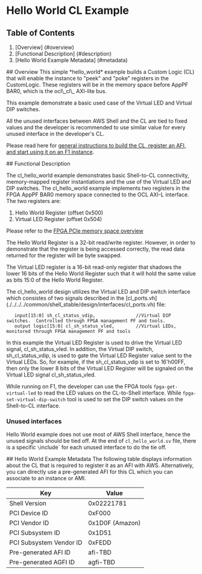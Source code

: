# Hello World CL Example

## Table of Contents

1. [Overview] (#overview)
2. [Functional Description] (#description)
3. [Hello World Example Metadata] (#metadata)

<a name="overview"> 
## Overview
This simple *hello_world* example builds a Custom Logic (CL) that will enable the instance to "peek" and "poke" registers in the CustomLogic. These registers will be in the memory space before AppPF BAR0, which is the ocl\_cl\_ AXI-lite bus.

This example demonstrate a basic used case of the Virtual LED and Virtual DIP switches.

All the unused interfaces between AWS Shell and the CL are tied to fixed values and the developer is recommended to use similar value for every unused interface in the developer's CL.


Please read here for [general instructions to build the CL, register an AFI, and start using it on an F1 instance](./../README.md).
  
  
<a name="description"> 
## Functional Description

The cl_hello_world example demonstrates basic Shell-to-CL connectivity, memory-mapped register instantiations and the use of the Virtual LED and DIP switches. The cl_hello_world example implements two registers in the FPGA AppPF BAR0 memory space connected to the OCL AXI-L interface. The two registers are:

1. Hello World Register (offset 0x500)
2. Virtual LED Register (offset 0x504)

Please refer to the [FPGA PCIe memory space overview](../../../docs/AWS_Fpga_Pcie_Memory_Map.md)

The Hello World Register is a 32-bit read/write register. However, in order to demonstrate that the register is being accessed correctly, the read data returned for the register will be byte swapped.

The Virtual LED register is a 16-bit read-only register that shadows the lower 16 bits of the Hello World Register such that it will hold the same value as bits 15:0 of the Hello World Register.

The cl_hello_world design utilizes the Virtual LED and DIP switch interface which consistes of two signals described in the [cl_ports.vh] (./../../../common/shell_stable/design/interfaces/cl_ports.vh) file:


```
   input[15:0] sh_cl_status_vdip,               //Virtual DIP switches.  Controlled through FPGA management PF and tools.
   output logic[15:0] cl_sh_status_vled,        //Virtual LEDs, monitored through FPGA management PF and tools
```

In this example the Virtual LED Register is used to drive the Virtual LED signal, cl_sh_status_vled. In addition, the Virtual DIP switch, sh_cl_status_vdip, is used to gate the Virtual LED Register value sent to the Virtual LEDs. So, for example, if the sh_cl_status_vdip is set to 16'h00FF, then only the lower 8 bits of the Virtual LED Register will be signaled on the Virtual LED signal cl_sh_status_vled. 

While running on F1, the developer can use the FPGA tools `fpga-get-virtual-led` to read the LED values on the CL-to-Shell interface.  While `fpga-set-virtual-dip-switch` tool is used to set the DIP switch values on the Shell-to-CL interface.
  
  
### Unused interfaces

Hello World example does not use most of AWS Shell interface, hence the unused signals should be tied off.
At the end of `cl_hello_world.sv` file, there is a specific `\`include` for each unused interface to do the tie off.
  


<a name="metadata">
## Hello World Example Metadata
The following table displays information about the CL that is required to register it as an AFI with AWS.
Alternatively, you can directly use a pre-generated AFI for this CL which you can associate to an instance or AMI.

| Key   | Value     |
|-----------|------|
| Shell Version | 0x02221781 |
| PCI Device ID | 0xF000 |
| PCI Vendor ID | 0x1D0F (Amazon) |
| PCI Subsystem ID | 0x1D51 |
| PCI Subsystem Vendor ID | 0xFEDD |
| Pre-generated AFI ID | afi-TBD |
| Pre-generated AGFI ID | agfi-TBD |

